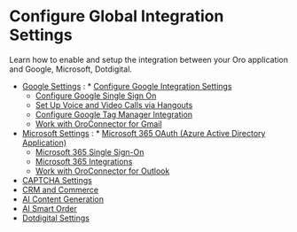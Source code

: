 <a id="configuration-guide-system-configuration-integrations"></a>

# Configure Global Integration Settings

Learn how to enable and setup the integration between your Oro application and Google, Microsoft, Dotdigital.

* [Google Settings](google-settings/index.md#admin-configuration-integrations-google)
  : * [Configure Google Integration Settings](google-settings/google-integration.md#system-configuration-integrations-google)
    * [Configure Google Single Sign On](google-settings/google-single-sign-on.md#user-guide-google-single-sign-on)
    * [Set Up Voice and Video Calls via Hangouts](google-settings/hangouts.md#user-guide-hangouts)
    * [Configure Google Tag Manager Integration](../../../integrations/gtm/index.md#gtm-ga-4-integration)
    * [Work with OroConnector for Gmail](../../../../activities/emails/oroconnector-google.md#oroconnector-for-google-workspace)
* [Microsoft Settings](microsoft-settings/index.md#configuration-integrations-microsoft)
  : * [Microsoft 365 OAuth (Azure Active Directory Application)](microsoft-settings/microsoft-oauth-azure.md#user-guide-integrations-azure-oauth)
    * [Microsoft 365 Single Sign-On](microsoft-settings/microsoft-single-sign-on.md#user-guide-integrations-microsoft-single-sign-on)
    * [Microsoft 365 Integrations](microsoft-settings/microsoft-365-integrations.md#user-guide-integrations-microsoft)
    * [Work with OroConnector for Outlook](../../../../activities/emails/oroconnector-microsoft.md#oroconnector-for-microsoft)
* [CAPTCHA Settings](captcha-settings.md#admin-configuration-integrations-captcha-global)
* [CRM and Commerce](commerce-integration.md#user-guide-commerce-integration)
* [AI Content Generation](ai-settings.md#admin-configuration-ai-integration-settings)
* [AI Smart Order](global-ai-smart-order.md#admin-configuration-orders-ai-smart-order-settings)
* [Dotdigital Settings](dotdigital-integration-settings.md#admin-configuration-dotmailer-integration-settings)
